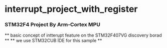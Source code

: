 #  interrupt_project_with_register
### STM32F4 Project By Arm-Cortex MPU

** basic concept of intterupt feature on the STM32F407VG discovery borad **
** we use STM32CUB İDE  for this sample **
